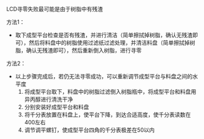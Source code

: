 LCD寻零失败最可能是由于树脂中有残渣

方法1：

- 取下成型平台检查是否有残渣，并进行清洁（简单擦拭掉树脂，确认无残渣即可），然后将料盘中的树脂使用过滤纸过滤处理，并清洁料盘（简单擦拭掉树脂，确认无残渣即可），然后重新倒入树脂，进行寻零

方法2：

- 以上步骤完成后，若仍无法寻零成功，可以重新调节成型平台与料盘之间的水平度
  1. 将成型平台取下，料盘中的树脂过滤倒入树脂瓶中，将成型平台和料盘用异丙醇进行清洗干净
  2. 分别安装好成型平台和料盘
  3. 将千分表放置在料盘上，使平台下降，到达合适高度，使千分表读数在400左右
  4. 调节调平螺钉，使成型平台四角的千分表极差在50以内


